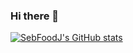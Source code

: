 ### Hi there 👋

<!--
**SebFoodJ/SebFoodJ** is a ✨ _special_ ✨ repository because its `README.md` (this file) appears on your GitHub profile.

Here are some ideas to get you started:

- 🔭 I’m currently working on ...
- 🌱 I’m currently learning ...
- 👯 I’m looking to collaborate on ...
- 🤔 I’m looking for help with ...
- 💬 Ask me about ...
- 📫 How to reach me: ...
- 😄 Pronouns: ...
- ⚡ Fun fact: ...
-->

[![SebFoodJ's GitHub stats](https://github-readme-stats.vercel.app/api?username=SebFoodJ)](https://github.com/SebFoodJ/github-readme-stats)
